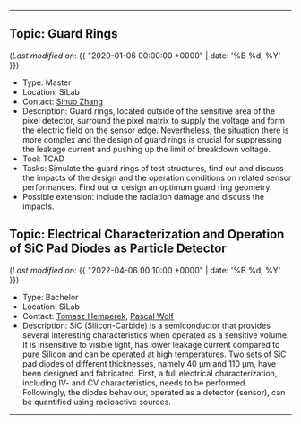 ***

## Topic: Guard Rings

(_Last modified on_: {{ "2020-01-06 00:00:00 +0000" | date: '%B %d, %Y' }})

- Type: Master
- Location: SiLab
- Contact: [Sinuo Zhang](mailto:s.zhang@physik.uni-bonn.de)
- Description: Guard rings, located outside of the sensitive area of the pixel detector, surround the pixel matrix to supply the voltage and form the electric field on the sensor edge. Nevertheless, the situation there is more complex and the design of guard rings is crucial for suppressing the leakage current and pushing up the limit of breakdown voltage.
- Tool: TCAD
- Tasks: Simulate the guard rings of test structures, find out and discuss the impacts of the design and the operation conditions on related sensor performances.  Find out or design an optimum guard ring geometry.
- Possible extension: include the radiation damage and discuss the impacts.

## Topic: Electrical Characterization and Operation of SiC Pad Diodes as Particle Detector

(_Last modified on_: {{ "2022-04-06 00:10:00 +0000" | date: '%B %d, %Y' }})

- Type: Bachelor
- Location: SiLab
- Contact: [Tomasz Hemperek](mailto:hemperek@physik.uni-bonn.de), [Pascal Wolf](mailto:wolf@physik.uni-bonn.de)
- Description: SiC (Silicon-Carbide) is a semiconductor that provides several interesting characteristics when operated as a sensitive volume. It is insensitive to visible light, has lower leakage current compared to pure Silicon and can be operated at high temperatures. Two sets of SiC pad diodes of different thicknesses, namely 40 µm and 110 µm, have been designed and fabricated. First, a full electrical characterization, including IV- and CV characteristics, needs to be performed. Followingly, the diodes behaviour, operated as a detector (sensor), can be quantified using radioactive sources.

***
